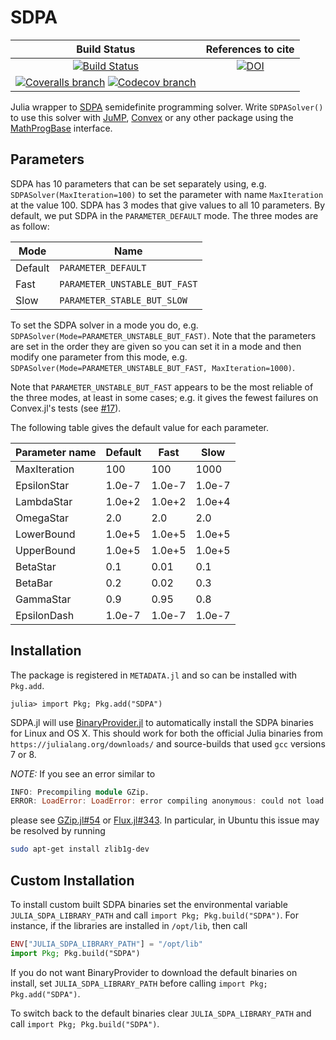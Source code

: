 # SDPA

| **Build Status** | **References to cite** |
|:----------------:|:----------------------:|
| [![Build Status][build-img]][build-url] | [![DOI][zenodo-img]][zenodo-url] |
| [![Coveralls branch][coveralls-img]][coveralls-url] [![Codecov branch][codecov-img]][codecov-url] | |

Julia wrapper to [SDPA](http://sdpa.sourceforge.net/) semidefinite programming solver.
Write `SDPASolver()` to use this solver with [JuMP](github.com/jump-dev/JuMP.jl), [Convex](https://github.com/JuliaOpt/Convex.jl) or any other package using the [MathProgBase](https://github.com/JuliaOpt/MathProgBase.jl) interface.

## Parameters

SDPA has 10 parameters that can be set separately using, e.g. `SDPASolver(MaxIteration=100)` to set the parameter with name `MaxIteration` at the value 100.
SDPA has 3 modes that give values to all 10 parameters. By default, we put SDPA in the `PARAMETER_DEFAULT` mode.
The three modes are as follow:

| Mode    | Name                          |
| ------- | ----------------------------- |
| Default | `PARAMETER_DEFAULT`           |
| Fast    | `PARAMETER_UNSTABLE_BUT_FAST` |
| Slow    | `PARAMETER_STABLE_BUT_SLOW`   |

To set the SDPA solver in a mode you do, e.g. `SDPASolver(Mode=PARAMETER_UNSTABLE_BUT_FAST)`.
Note that the parameters are set in the order they are given so you can set it in a mode and then modify one parameter from this mode, e.g. `SDPASolver(Mode=PARAMETER_UNSTABLE_BUT_FAST, MaxIteration=1000)`.

Note that `PARAMETER_UNSTABLE_BUT_FAST` appears to be the most reliable of the three modes, at least in some cases; e.g. it gives the fewest failures on Convex.jl's tests (see [#17](https://github.com/jump-dev/SDPA.jl/issues/17#issuecomment-502045684)).

The following table gives the default value for each parameter.

| Parameter name | Default | Fast   | Slow   |
| -------------- | ------- | ------ | ------ |
| MaxIteration   | 100     | 100    | 1000   |
| EpsilonStar    | 1.0e-7  | 1.0e-7 | 1.0e-7 |
| LambdaStar     | 1.0e+2  | 1.0e+2 | 1.0e+4 |
| OmegaStar      | 2.0     | 2.0    | 2.0    |
| LowerBound     | 1.0e+5  | 1.0e+5 | 1.0e+5 |
| UpperBound     | 1.0e+5  | 1.0e+5 | 1.0e+5 |
| BetaStar       | 0.1     | 0.01   | 0.1    |
| BetaBar        | 0.2     | 0.02   | 0.3    |
| GammaStar      | 0.9     | 0.95   | 0.8    |
| EpsilonDash    | 1.0e-7  | 1.0e-7 | 1.0e-7 |

## Installation

The package is registered in `METADATA.jl` and so can be installed with `Pkg.add`.

```
julia> import Pkg; Pkg.add("SDPA")
```

SDPA.jl will use [BinaryProvider.jl](https://github.com/JuliaPackaging/BinaryProvider.jl) to automatically install the SDPA binaries for Linux and OS X. This should work for both the official Julia binaries from `https://julialang.org/downloads/` and source-builds that used `gcc` versions 7 or 8. 

*NOTE:* If you see an error similar to 
```julia
INFO: Precompiling module GZip.
ERROR: LoadError: LoadError: error compiling anonymous: could not load library "libz"
```
please see [GZip.jl#54](https://github.com/JuliaIO/GZip.jl/issues/54) or [Flux.jl#343](https://github.com/FluxML/Flux.jl/issues/343). In particular, in Ubuntu this issue may be resolved by running
```bash
sudo apt-get install zlib1g-dev
```

## Custom Installation

To install custom built SDPA binaries set the environmental variable `JULIA_SDPA_LIBRARY_PATH` and call `import Pkg; Pkg.build("SDPA")`. For instance, if the libraries are installed in `/opt/lib`, then call
```julia
ENV["JULIA_SDPA_LIBRARY_PATH"] = "/opt/lib"
import Pkg; Pkg.build("SDPA")
```
If you do not want BinaryProvider to download the default binaries on install, set `JULIA_SDPA_LIBRARY_PATH` before calling `import Pkg; Pkg.add("SDPA")`.

To switch back to the default binaries clear `JULIA_SDPA_LIBRARY_PATH` and call `import Pkg; Pkg.build("SDPA")`.


[build-img]: https://travis-ci.org/jump-dev/SDPA.jl.svg?branch=master
[build-url]: https://travis-ci.org/jump-dev/SDPA.jl
[coveralls-img]: https://coveralls.io/repos/blegat/SDPA.jl/badge.svg?branch=master&service=github
[coveralls-url]: https://coveralls.io/github/blegat/SDPA.jl?branch=master
[codecov-img]: http://codecov.io/github/jump-dev/SDPA.jl/coverage.svg?branch=master
[codecov-url]: http://codecov.io/github/jump-dev/SDPA.jl?branch=master

[zenodo-url]: https://doi.org/10.5281/zenodo.1285668
[zenodo-img]: https://zenodo.org/badge/DOI/10.5281/zenodo.1285668.svg
